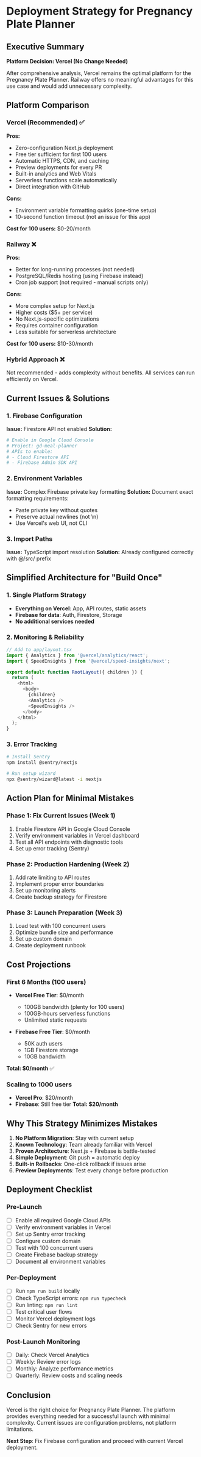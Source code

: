 # Deployment Strategy for Pregnancy Plate Planner

## Executive Summary

**Platform Decision: Vercel (No Change Needed)**

After comprehensive analysis, Vercel remains the optimal platform for the Pregnancy Plate Planner. Railway offers no meaningful advantages for this use case and would add unnecessary complexity.

## Platform Comparison

### Vercel (Recommended) ✅

**Pros:**
- Zero-configuration Next.js deployment
- Free tier sufficient for first 100 users
- Automatic HTTPS, CDN, and caching
- Preview deployments for every PR
- Built-in analytics and Web Vitals
- Serverless functions scale automatically
- Direct integration with GitHub

**Cons:**
- Environment variable formatting quirks (one-time setup)
- 10-second function timeout (not an issue for this app)

**Cost for 100 users:** $0-20/month

### Railway ❌

**Pros:**
- Better for long-running processes (not needed)
- PostgreSQL/Redis hosting (using Firebase instead)
- Cron job support (not required - manual scripts only)

**Cons:**
- More complex setup for Next.js
- Higher costs ($5+ per service)
- No Next.js-specific optimizations
- Requires container configuration
- Less suitable for serverless architecture

**Cost for 100 users:** $10-30/month

### Hybrid Approach ❌

Not recommended - adds complexity without benefits. All services can run efficiently on Vercel.

## Current Issues & Solutions

### 1. Firebase Configuration

**Issue:** Firestore API not enabled
**Solution:**
```bash
# Enable in Google Cloud Console
# Project: gd-meal-planner
# APIs to enable:
# - Cloud Firestore API
# - Firebase Admin SDK API
```

### 2. Environment Variables

**Issue:** Complex Firebase private key formatting
**Solution:** Document exact formatting requirements:
- Paste private key without quotes
- Preserve actual newlines (not \n)
- Use Vercel's web UI, not CLI

### 3. Import Paths

**Issue:** TypeScript import resolution
**Solution:** Already configured correctly with @/src/ prefix

## Simplified Architecture for "Build Once"

### 1. Single Platform Strategy
- **Everything on Vercel**: App, API routes, static assets
- **Firebase for data**: Auth, Firestore, Storage
- **No additional services needed**

### 2. Monitoring & Reliability
```javascript
// Add to app/layout.tsx
import { Analytics } from '@vercel/analytics/react';
import { SpeedInsights } from '@vercel/speed-insights/next';

export default function RootLayout({ children }) {
  return (
    <html>
      <body>
        {children}
        <Analytics />
        <SpeedInsights />
      </body>
    </html>
  );
}
```

### 3. Error Tracking
```bash
# Install Sentry
npm install @sentry/nextjs

# Run setup wizard
npx @sentry/wizard@latest -i nextjs
```

## Action Plan for Minimal Mistakes

### Phase 1: Fix Current Issues (Week 1)
1. Enable Firestore API in Google Cloud Console
2. Verify environment variables in Vercel dashboard
3. Test all API endpoints with diagnostic tools
4. Set up error tracking (Sentry)

### Phase 2: Production Hardening (Week 2)
1. Add rate limiting to API routes
2. Implement proper error boundaries
3. Set up monitoring alerts
4. Create backup strategy for Firestore

### Phase 3: Launch Preparation (Week 3)
1. Load test with 100 concurrent users
2. Optimize bundle size and performance
3. Set up custom domain
4. Create deployment runbook

## Cost Projections

### First 6 Months (100 users)
- **Vercel Free Tier**: $0/month
  - 100GB bandwidth (plenty for 100 users)
  - 100GB-hours serverless functions
  - Unlimited static requests

- **Firebase Free Tier**: $0/month
  - 50K auth users
  - 1GB Firestore storage
  - 10GB bandwidth

**Total: $0/month** ✅

### Scaling to 1000 users
- **Vercel Pro**: $20/month
- **Firebase**: Still free tier
**Total: $20/month**

## Why This Strategy Minimizes Mistakes

1. **No Platform Migration**: Stay with current setup
2. **Known Technology**: Team already familiar with Vercel
3. **Proven Architecture**: Next.js + Firebase is battle-tested
4. **Simple Deployment**: Git push = automatic deploy
5. **Built-in Rollbacks**: One-click rollback if issues arise
6. **Preview Deployments**: Test every change before production

## Deployment Checklist

### Pre-Launch
- [ ] Enable all required Google Cloud APIs
- [ ] Verify environment variables in Vercel
- [ ] Set up Sentry error tracking
- [ ] Configure custom domain
- [ ] Test with 100 concurrent users
- [ ] Create Firebase backup strategy
- [ ] Document all environment variables

### Per-Deployment
- [ ] Run `npm run build` locally
- [ ] Check TypeScript errors: `npm run typecheck`
- [ ] Run linting: `npm run lint`
- [ ] Test critical user flows
- [ ] Monitor Vercel deployment logs
- [ ] Check Sentry for new errors

### Post-Launch Monitoring
- [ ] Daily: Check Vercel Analytics
- [ ] Weekly: Review error logs
- [ ] Monthly: Analyze performance metrics
- [ ] Quarterly: Review costs and scaling needs

## Conclusion

Vercel is the right choice for Pregnancy Plate Planner. The platform provides everything needed for a successful launch with minimal complexity. Current issues are configuration problems, not platform limitations.

**Next Step**: Fix Firebase configuration and proceed with current Vercel deployment.